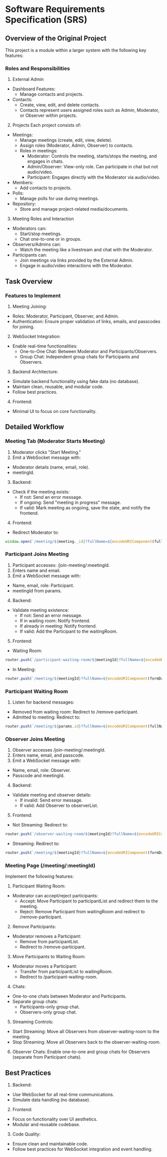 # Software Requirements Specification (SRS)

## Overview of the Original Project
This project is a module within a larger system with the following key features:

### Roles and Responsibilities
1. External Admin

- Dashboard Features:
  - Manage contacts and projects.
- Contacts:
  - Create, view, edit, and delete contacts.
  - Contacts represent users assigned roles such as Admin, Moderator, or Observer within projects.

2. Projects
Each project consists of:

- Meetings:
  - Manage meetings (create, edit, view, delete).
  - Assign roles (Moderator, Admin, Observer) to contacts.
  - Roles in meetings:
    - Moderator: Controls the meeting, starts/stops the meeting, and engages in chats.
    - Admin/Observer: View-only role. Can participate in chat but not audio/video.
    - Participant: Engages directly with the Moderator via audio/video.
- Members:
  - Add contacts to projects.
- Polls:
  - Manage polls for use during meetings.
- Repository:
  - Store and manage project-related media/documents.

3. Meeting Roles and Interaction

- Moderators can:
  - Start/stop meetings.
  - Chat one-to-one or in groups.
- Observers/Admins can:
  - Watch the meeting like a livestream and chat with the Moderator.
- Participants can:
  - Join meetings via links provided by the External Admin.
  - Engage in audio/video interactions with the Moderator.

## Task Overview
### Features to Implement
1. Meeting Joining:

- Roles: Moderator, Participant, Observer, and Admin.
- Authentication: Ensure proper validation of links, emails, and passcodes for joining.

2. WebSocket Integration:

- Enable real-time functionalities:
  - One-to-One Chat: Between Moderator and Participants/Observers.
  - Group Chat: Independent group chats for Participants and Observers.

3. Backend Architecture:

- Simulate backend functionality using fake data (no database).
- Maintain clean, reusable, and modular code.
- Follow best practices.

4. Frontend:

- Minimal UI to focus on core functionality.

## Detailed Workflow

### Meeting Tab (Moderator Starts Meeting)
1. Moderator clicks "Start Meeting."
2. Emit a WebSocket message with:
  - Moderator details (name, email, role).
  - meetingId.
3. Backend:
- Check if the meeting exists:
    - If not: Send an error message.
    - If ongoing: Send "meeting in progress" message.
    - If valid: Mark meeting as ongoing, save the state, and notify the frontend.

4. Frontend:
- Redirect Moderator to:
```javascript
window.open(`/meeting/${meeting._id}?fullName=${encodeURIComponent(fullName)}&role=Moderator`, "_blank");
```

### Participant Joins Meeting

1. Participant accesses: /join-meeting/:meetingId.
2. Enters name and email.
3. Emit a WebSocket message with:
  - Name, email, role: Participant.
  - meetingId from params.
4. Backend:
- Validate meeting existence:
  - If not: Send an error message.
  - If in waiting room: Notify frontend.
  - If already in meeting: Notify frontend.
  - If valid: Add the Participant to the waitingRoom.
5. Frontend:
  - Waiting Room:
```javascript
router.push(`/participant-waiting-room/${meetingId}?fullName=${encodeURIComponent(formData.fullName)}&role=Participant`);
```
  - In Meeting:
```javascript
router.push(`/meeting/${meetingId}?fullName=${encodeURIComponent(formData.fullName)}&role=Participant`);
```
### Participant Waiting Room

1. Listen for backend messages:
  - Removed from waiting room: Redirect to /remove-participant.
  - Admitted to meeting: Redirect to:
```javascript
router.push(`/meeting/${params.id}?fullName=${encodeURIComponent(fullName)}&role=${encodeURIComponent(userRole)}`);
```
### Observer Joins Meeting

1. Observer accesses /join-meeting/:meetingId.
2. Enters name, email, and passcode.
3. Emit a WebSocket message with:
  - Name, email, role: Observer.
  - Passcode and meetingId.
4. Backend:
  - Validate meeting and observer details:
    - If invalid: Send error message.
    - If valid: Add Observer to observerList.
5. Frontend:
  - Not Streaming: Redirect to:
```javascript
router.push(`/observer-waiting-room/${meetingId}?fullName=${encodeURIComponent(formData.fullName)}&role=Observer`);
```
  - Streaming: Redirect to:
```javascript
router.push(`/meeting/${meetingId}?fullName=${encodeURIComponent(formData.fullName)}&role=Observer`);
```
### Meeting Page (/meeting/:meetingId)
Implement the following features:

1. Participant Waiting Room:
  - Moderator can accept/reject participants:
    - Accept: Move Participant to participantList and redirect them to the meeting.
    - Reject: Remove Participant from waitingRoom and redirect to /remove-participant.
2. Remove Participants:
  - Moderator removes a Participant:
    - Remove from participantList.
    - Redirect to /remove-participant.
3. Move Participants to Waiting Room:
  - Moderator moves a Participant:
    - Transfer from participantList to waitingRoom.
    - Redirect to /participant-waiting-room.
4. Chats:
  - One-to-one chats between Moderator and Participants.
  - Separate group chats:
    - Participants-only group chat.
    - Observers-only group chat.
5. Streaming Controls:
  - Start Streaming: Move all Observers from observer-waiting-room to the meeting.
  - Stop Streaming: Move all Observers back to the observer-waiting-room.
6. Observer Chats:
Enable one-to-one and group chats for Observers (separate from Participant chats).

## Best Practices

1. Backend:

  - Use WebSocket for all real-time communications.
  - Simulate data handling (no database).

2. Frontend:

- Focus on functionality over UI aesthetics.
- Modular and reusable codebase.

3. Code Quality:

- Ensure clean and maintainable code.
- Follow best practices for WebSocket integration and event handling.
